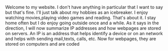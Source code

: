 Welcome to my website. I don't have anything in particular that I want to say but that's fine. I'll just talk about my hobbies as an icebreaker. I enjoy watching movies,playing video games and reading. That's about it. I stay home often but I do enjoy going outside once and a while. As it says in the direction, I will now summarize IP addresses and how webpages are stored on servers. An IP is an address that helps identify a device or on an network and helps with sending mail,texts, calls, etc. Now for webpages, they are stored on computers and are coded
